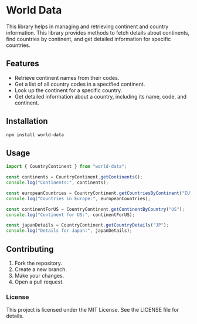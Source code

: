 # World Data

This library helps in managing and retrieving continent and country information. This library provides methods to fetch details about continents, find countries by continent, and get detailed information for specific countries.

## Features

- Retrieve continent names from their codes.
- Get a list of all country codes in a specified continent.
- Look up the continent for a specific country.
- Get detailed information about a country, including its name, code, and continent.

## Installation

```js
npm install world-data
```

## Usage

```ts
import { CountryContinent } from "world-data";

const continents = CountryContinent.getContinents();
console.log("Continents:", continents);

const europeanCountries = CountryContinent.getCountriesByContinent("EU");
console.log("Countries in Europe:", europeanCountries);

const continentForUS = CountryContinent.getContinentByCountry("US");
console.log("Continent for US:", continentForUS);

const japanDetails = CountryContinent.getCountryDetails("JP");
console.log("Details for Japan:", japanDetails);
```

## Contributing
1. Fork the repository.
2. Create a new branch.
3. Make your changes.
4. Open a pull request.

### License
This project is licensed under the MIT License. See the LICENSE file for details.
